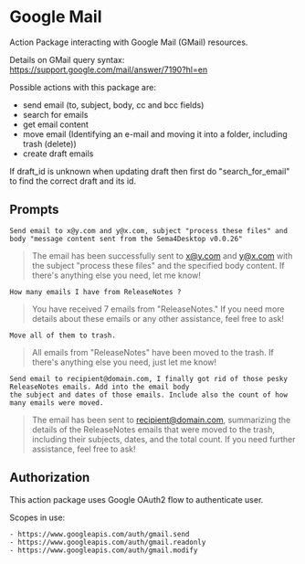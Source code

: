 # Google Mail

Action Package interacting with Google Mail (GMail) resources.

Details on GMail query syntax: https://support.google.com/mail/answer/7190?hl=en

Possible actions with this package are:

- send email (to, subject, body, cc and bcc fields)
- search for emails
- get email content
- move email (Identifying an e-mail and moving it into a folder, including trash (delete))
- create draft emails

If draft_id is unknown when updating draft then first do "search_for_email" to find the
correct draft and its id.

## Prompts

```
Send email to x@y.com and y@x.com, subject "process these files" and
body "message content sent from the Sema4Desktop v0.0.26"
```

> The email has been successfully sent to x@y.com and y@x.com with the
> subject "process these files" and the specified body content. If there's anything else you
> need, let me know!

```
How many emails I have from ReleaseNotes ?
```

> You have received 7 emails from "ReleaseNotes." If you need more details about these emails or any
> other assistance, feel free to ask!

```
Move all of them to trash.
```

> All emails from "ReleaseNotes" have been moved to the trash. If there's anything else you need, just let me know!

```
Send email to recipient@domain.com, I finally got rid of those pesky ReleaseNotes emails. Add into the email body
the subject and dates of those emails. Include also the count of how many emails were moved.
```

> The email has been sent to recipient@domain.com, summarizing the details of the ReleaseNotes emails that
> were moved to the trash, including their subjects, dates, and the total count. If you need further assistance,
> feel free to ask!

## Authorization

This action package uses Google OAuth2 flow to authenticate user.

Scopes in use:

    - https://www.googleapis.com/auth/gmail.send
    - https://www.googleapis.com/auth/gmail.readonly
    - https://www.googleapis.com/auth/gmail.modify
